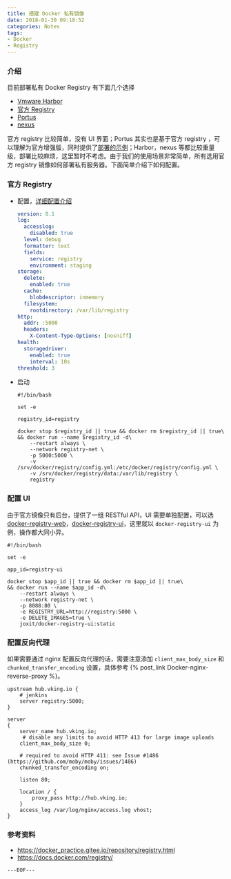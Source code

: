 ```yaml
---
title: 搭建 Docker 私有镜像
date: 2018-01-30 09:18:52
categories: Notes
tags:
- Docker
- Registry
---
```

### 介绍

目前部署私有 Docker Registry 有下面几个选择

- [Vmware Harbor](https://github.com/vmware/harbor)
- [官方 Registry ](https://docs.docker.com/registry/)
- [Portus](http://port.us.org/)
- [nexus](https://www.sonatype.com/nexus-repository-oss)

官方 registry 比较简单，没有 UI 界面；Portus 其实也是基于官方 registry ，可以理解为官方增强版，同时提供了[部署的示例](https://github.com/SUSE/Portus/tree/master/examples)；Harbor，nexus 等都比较重量级，部署比较麻烦，这里暂时不考虑。由于我们的使用场景非常简单，所有选用官方 registry 镜像如何部署私有服务器。下面简单介绍下如何配置。

<escape><!-- more --></escape>

### 官方 Registry

- 配置，[详细配置介绍](https://docs.docker.com/registry/configuration/#list-of-configuration-options)
  ```yml
  version: 0.1
  log:
    accesslog:
      disabled: true
    level: debug
    formatter: text
    fields:
      service: registry
      environment: staging
  storage:
    delete:
      enabled: true
    cache:
      blobdescriptor: inmemory
    filesystem:
      rootdirectory: /var/lib/registry
  http:
    addr: :5000
    headers:
      X-Content-Type-Options: [nosniff]
  health:
    storagedriver:
      enabled: true
      interval: 10s
  threshold: 3
  ```
- 启动

  ``` shell
  #!/bin/bash

  set -e

  registry_id=registry

  docker stop $registry_id || true && docker rm $registry_id || true\
  && docker run --name $registry_id -d\
      --restart always \
      --network registry-net \
      -p 5000:5000 \
      -v /srv/docker/registry/config.yml:/etc/docker/registry/config.yml \
      -v /srv/docker/registry/data:/var/lib/registry \
      registry

  ```

### 配置 UI 

由于官方镜像只有后台，提供了一组 RESTful API，UI 需要单独配置，可以选 [docker-registry-web](https://github.com/mkuchin/docker-registry-web)，[docker-registry-ui](https://github.com/Joxit/docker-registry-ui)，这里就以 `docker-registry-ui` 为例，操作都大同小异。

  ```shell
  #!/bin/bash

  set -e

  app_id=registry-ui

  docker stop $app_id || true && docker rm $app_id || true\
  && docker run --name $app_id -d\
      --restart always \
      --network registry-net \
      -p 8088:80 \
      -e REGISTRY_URL=http://registry:5000 \
      -e DELETE_IMAGES=true \
      joxit/docker-registry-ui:static
  ```
### 配置反向代理

如果需要通过 nginx 配置反向代理的话，需要注意添加 `client_max_body_size` 和 `chunked_transfer_encoding` 设置，具体参考 {% post_link Docker-nginx-reverse-proxy %}。

```nginx
upstream hub.vking.io {
    # jenkins
    server registry:5000;
}

server
{
    server_name hub.vking.io;
     # disable any limits to avoid HTTP 413 for large image uploads
    client_max_body_size 0;

    # required to avoid HTTP 411: see Issue #1486 (https://github.com/moby/moby/issues/1486)
    chunked_transfer_encoding on;
    
    listen 80;
   
    location / {
        proxy_pass http://hub.vking.io;
    }
    access_log /var/log/nginx/access.log vhost;
}
```


### 参考资料
- https://docker_practice.gitee.io/repository/registry.html
- https://docs.docker.com/registry/

`---EOF---`

